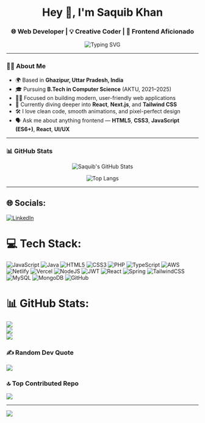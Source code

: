 <h1 align="center">Hey 👋, I'm Saquib Khan</h1>
<h3 align="center">🌐 Web Developer | 💡 Creative Coder | 🎨 Frontend Aficionado</h3>

<p align="center">
  <img src="https://readme-typing-svg.demolab.com?font=Fira+Code&size=22&pause=1000&center=true&vCenter=true&width=435&lines=Crafting+beautiful+and+responsive+web+experiences;Love+working+with+React%2C+CSS%2C+and+JavaScript;Always+learning+something+new+👨‍💻" alt="Typing SVG" />
</p>

---

### 💁‍♂️ About Me

- 🌍 Based in **Ghazipur, Uttar Pradesh, India**
- 🎓 Pursuing **B.Tech in Computer Science** (AKTU, 2021–2025)
- 👨‍💻 Focused on building modern, user-friendly web applications
- 🧠 Currently diving deeper into **React**, **Next.js**, and **Tailwind CSS**
- 🛠️ I love clean code, smooth animations, and pixel-perfect design
- 🗣️ Ask me about anything frontend — **HTML5**, **CSS3**, **JavaScript (ES6+)**, **React**, **UI/UX**

---



### 📊 GitHub Stats

<div align="center">
  
![Saquib's GitHub Stats](https://github-readme-stats.vercel.app/api?username=saquib-khan-dev&show_icons=true&theme=radical&hide_border=true&hide_title=true)
  
![Top Langs](https://github-readme-stats.vercel.app/api/top-langs/?username=saquib-khan-dev&layout=compact&theme=radical&hide_border=true)

</div>

---




## 🌐 Socials:
[![LinkedIn](https://img.shields.io/badge/LinkedIn-%230077B5.svg?logo=linkedin&logoColor=white)](https://linkedin.com/in/https://www.linkedin.com/in/Saquib-java) 

# 💻 Tech Stack:
![JavaScript](https://img.shields.io/badge/javascript-%23323330.svg?style=for-the-badge&logo=javascript&logoColor=%23F7DF1E) ![Java](https://img.shields.io/badge/java-%23ED8B00.svg?style=for-the-badge&logo=openjdk&logoColor=white) ![HTML5](https://img.shields.io/badge/html5-%23E34F26.svg?style=for-the-badge&logo=html5&logoColor=white) ![CSS3](https://img.shields.io/badge/css3-%231572B6.svg?style=for-the-badge&logo=css3&logoColor=white) ![PHP](https://img.shields.io/badge/php-%23777BB4.svg?style=for-the-badge&logo=php&logoColor=white) ![TypeScript](https://img.shields.io/badge/typescript-%23007ACC.svg?style=for-the-badge&logo=typescript&logoColor=white) ![AWS](https://img.shields.io/badge/AWS-%23FF9900.svg?style=for-the-badge&logo=amazon-aws&logoColor=white) ![Netlify](https://img.shields.io/badge/netlify-%23000000.svg?style=for-the-badge&logo=netlify&logoColor=#00C7B7) ![Vercel](https://img.shields.io/badge/vercel-%23000000.svg?style=for-the-badge&logo=vercel&logoColor=white) ![NodeJS](https://img.shields.io/badge/node.js-6DA55F?style=for-the-badge&logo=node.js&logoColor=white) ![JWT](https://img.shields.io/badge/JWT-black?style=for-the-badge&logo=JSON%20web%20tokens) ![React](https://img.shields.io/badge/react-%2320232a.svg?style=for-the-badge&logo=react&logoColor=%2361DAFB) ![Spring](https://img.shields.io/badge/spring-%236DB33F.svg?style=for-the-badge&logo=spring&logoColor=white) ![TailwindCSS](https://img.shields.io/badge/tailwindcss-%2338B2AC.svg?style=for-the-badge&logo=tailwind-css&logoColor=white) ![MySQL](https://img.shields.io/badge/mysql-4479A1.svg?style=for-the-badge&logo=mysql&logoColor=white) ![MongoDB](https://img.shields.io/badge/MongoDB-%234ea94b.svg?style=for-the-badge&logo=mongodb&logoColor=white) ![GitHub](https://img.shields.io/badge/github-%23121011.svg?style=for-the-badge&logo=github&logoColor=white)
# 📊 GitHub Stats:
![](https://github-readme-stats.vercel.app/api?username=saquibkhan-dev&theme=neon&hide_border=false&include_all_commits=true&count_private=true)<br/>
![](https://nirzak-streak-stats.vercel.app/?user=saquibkhan-dev&theme=neon&hide_border=false)<br/>
![](https://github-readme-stats.vercel.app/api/top-langs/?username=saquibkhan-dev&theme=neon&hide_border=false&include_all_commits=true&count_private=true&layout=compact)

### ✍️ Random Dev Quote
![](https://quotes-github-readme.vercel.app/api?type=horizontal&theme=dark)

### 🔝 Top Contributed Repo
![](https://github-contributor-stats.vercel.app/api?username=saquibkhan-dev&limit=5&theme=radical&combine_all_yearly_contributions=true)

---
[![](https://visitcount.itsvg.in/api?id=saquibkhan-dev&icon=0&color=0)](https://visitcount.itsvg.in)

